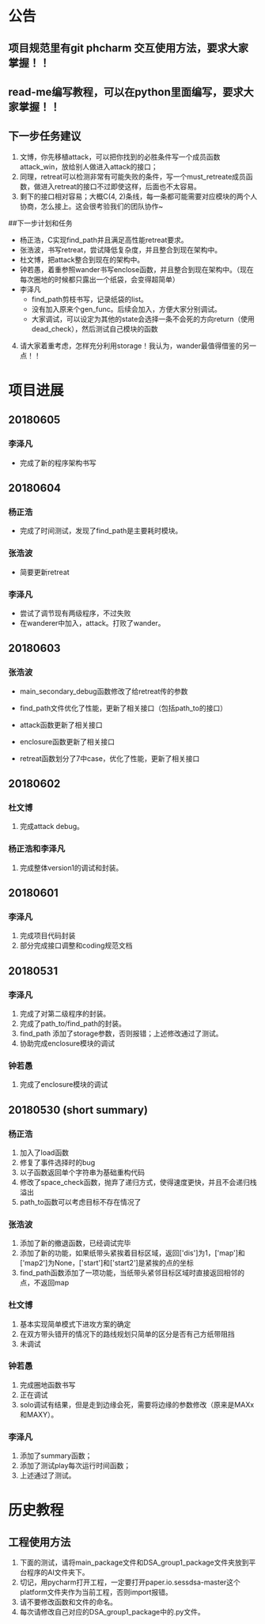 # 公告
## 项目规范里有git phcharm 交互使用方法，要求大家掌握！！
## read-me编写教程，可以在python里面编写，要求大家掌握！！
## 下一步任务建议
1.	文博，你先移植attack，可以把你找到的必胜条件写一个成员函数attack_win，放给别人做进入attack的接口；
2.	同理，retreat可以检测非常有可能失败的条件，写一个must_retreate成员函数，做进入retreat的接口不过即使这样，后面也不太容易。
3.	剩下的接口相对容易；大概C(4, 2)条线，每一条都可能需要对应模块的两个人协商，怎么接上。这会很考验我们的团队协作~

##下一步计划和任务
- 杨正浩，C实现find_path并且满足高性能retreat要求。
- 张浩波，书写retreat，尝试降低复杂度，并且整合到现在架构中。
- 杜文博，把attack整合到现在的架构中。
- 钟若愚，着重参照wander书写enclose函数，并且整合到现在架构中。（现在每次圈地的时候都只露出一个纸袋，会变得超简单）
- 李泽凡
    - find_path剪枝书写，记录纸袋的list。
    - 没有加入原来个gen_func。后续会加入，方便大家分别调试。
    - 大家调试，可以设定为其他的state会选择一条不会死的方向return（使用dead_check），然后测试自己模块的函数

4.  请大家着重考虑，怎样充分利用storage！我认为，wander最值得借鉴的另一点！！

# 项目进展
## 20180605
### 李泽凡
- 完成了新的程序架构书写

## 20180604
### 杨正浩
- 完成了时间测试，发现了find_path是主要耗时模块。
### 张浩波
- 简要更新retreat
### 李泽凡
- 尝试了调节现有两级程序，不过失败
- 在wanderer中加入，attack。打败了wander。

## 20180603
### 张浩波
- main_secondary_debug函数修改了给retreat传的参数

- find_path文件优化了性能，更新了相关接口（包括path_to的接口）

- attack函数更新了相关接口

- enclosure函数更新了相关接口

- retreat函数划分了7中case，优化了性能，更新了相关接口

## 20180602
### 杜文博
1. 完成attack debug。
### 杨正浩和李泽凡
1. 完成整体version1的调试和封装。
## 20180601
### 李泽凡
1.	完成项目代码封装
2.	部分完成接口调整和coding规范文档
## 20180531
### 李泽凡
1.	完成了对第二级程序的封装。
2.	完成了path_to/find_path的封装。
3.  find_path 添加了storage参数，否则报错；上述修改通过了测试。
4.  协助完成enclosure模块的调试

### 钟若愚
1.  完成了enclosure模块的调试

## 20180530 (short summary)
### 杨正浩
1.	加入了load函数
2.	修复了事件选择时的bug
3.	以子函数返回单个字符串为基础重构代码
4.	修改了space_check函数，抛弃了递归方式，使得速度更快，并且不会递归栈溢出
5.	path_to函数可以考虑目标不存在情况了

### 张浩波
1.	添加了新的撤退函数，已经调试完毕
2.	添加了新的功能，如果纸带头紧挨着目标区域，返回['dis']为1，['map']和['map2']为None，['start']和['start2']是紧挨的点的坐标
3.	find_path函数添加了一项功能，当纸带头紧邻目标区域时直接返回相邻的点，不返回map

### 杜文博
1.	基本实现简单模式下进攻方案的确定
2.	在双方带头错开的情况下的路线规划只简单的区分是否有己方纸带阻挡
3.	未调试

### 钟若愚
1.	完成圈地函数书写
2.	正在调试
3.  solo调试有结果，但是走到边缘会死，需要将边缘的参数修改（原来是MAXx和MAXY）。

### 李泽凡
1.	添加了summary函数；
2.	添加了测试play每次运行时间函数；
3.	上述通过了测试。

# 历史教程
## 工程使用方法
1.	下面的测试，请将main_package文件和DSA_group1_package文件夹放到平台程序的AI文件夹下。
2.	切记，用pycharm打开工程，一定要打开paper.io.sessdsa-master这个platform文件夹作为当前工程，否则import报错。
3.	请不要修改函数和文件的命名。
4.  每次请修改自己对应的DSA_group1_package中的.py文件。
